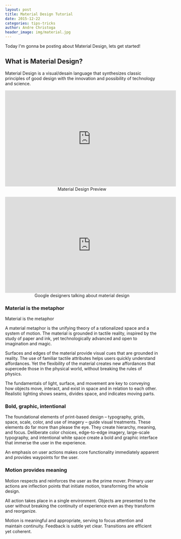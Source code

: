 ```yaml
---
layout: post
title: Material Design Tutorial
date: 2015-12-22
categories: tips-tricks
author: Andre Christoga
header_image: img/material.jpg
---
```

Today I'm gonna be posting about Material Design, lets get started!

## What is Material Design?

Material Design is a visual/desain language that synthesizes classic principles of good design with the innovation and possibility of technology and science.

<center>
<iframe width="560" height="315" src="https://www.youtube.com/embed/Q8TXgCzxEnw" frameborder="0" allowfullscreen align="center"></iframe><br>
<figcaption>Material Design Preview</figcaption>
<br>
<iframe width="560" height="315" src="https://www.youtube.com/embed/rrT6v5sOwJg" frameborder="0" allowfullscreen align="center"></iframe><br>
<figcaption>Google designers talking about material design</figcaption>
</center>

### Material is the metaphor

Material is the metaphor

A material metaphor is the unifying theory of a rationalized space and a system of motion. The material is grounded in tactile reality, inspired by the study of paper and ink, yet technologically advanced and open to imagination and magic.

Surfaces and edges of the material provide visual cues that are grounded in reality. The use of familiar tactile attributes helps users quickly understand affordances. Yet the flexibility of the material creates new affordances that supercede those in the physical world, without breaking the rules of physics.

The fundamentals of light, surface, and movement are key to conveying how objects move, interact, and exist in space and in relation to each other. Realistic lighting shows seams, divides space, and indicates moving parts.

### Bold, graphic, intentional

The foundational elements of print-based design – typography, grids, space, scale, color, and use of imagery – guide visual treatments. These elements do far more than please the eye. They create hierarchy, meaning, and focus. Deliberate color choices, edge-to-edge imagery, large-scale typography, and intentional white space create a bold and graphic interface that immerse the user in the experience.

An emphasis on user actions makes core functionality immediately apparent and provides waypoints for the user.

### Motion provides meaning

Motion respects and reinforces the user as the prime mover. Primary user actions are inflection points that initiate motion, transforming the whole design.

All action takes place in a single environment. Objects are presented to the user without breaking the continuity of experience even as they transform and reorganize.

Motion is meaningful and appropriate, serving to focus attention and maintain continuity. Feedback is subtle yet clear. Transitions are efﬁcient yet coherent.
